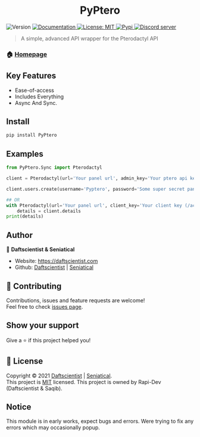 <h1 align="center">PyPtero</h1>
<p>
  <img alt="Version" src="https://img.shields.io/badge/version-0.2.5-blue.svg?cacheSeconds=2592000" />
  <a href="https://PyPtero.readthedocs.io" target="_blank">
    <img alt="Documentation" src="https://img.shields.io/badge/documentation-yes-brightgreen.svg" />
  </a>
  <a href="https://github.com/Rapi-Dev/PyPtero/blob/main/LICENSE" target="_blank">
    <img alt="License: MIT" src="https://img.shields.io/badge/License-MIT-yellow.svg" />
  </a>
  <a href="https://pypi.org/project/PyPtero" target="_blank">
    <img alt="Pypi" src="https://raster.shields.io/badge/Package-PyPi-informational.svg" />
  </a>
  <a href="https://discord.gg/4haKeuFn" target="_blank">
    <img alt="Discord server" src="https://discord.com/api/guilds/839184636948774963/embed.png" />
  </a>
</p>

> A simple, advanced API wrapper for the Pterodactyl API

### 🏠 [Homepage](https://pyptero.readthedocs.io)

## Key Features
- Ease-of-access
- Includes Everything
- Async And Sync.

## Install

```sh
pip install PyPtero
```

## Examples
```py
from PyPtero.Sync import Pterodactyl

client = Pterodactyl(url='Your panel url', admin_key='Your ptero api key (/admin/api)')

client.users.create(username='Pyptero', password='Some super secret panel password')

## OR
with Pterodactyl(url='Your panel url', client_key='Your client key (/account/api)') as client:
    details = client.details
print(details)
```

## Author

👤 **Daftscientist & Seniatical**

* Website: https://daftscientist.com
* Github: [Daftscientist](https://github.com/Daftscientist) | [Seniatical](https://github.com/Seniatical)

## 🤝 Contributing

Contributions, issues and feature requests are welcome!<br />Feel free to check [issues page](https://github.com/Rapi-Dev/PyPtero/issues). 

## Show your support

Give a ⭐️ if this project helped you!

## 📝 License

Copyright © 2021 [Daftscientist](https://github.com/Daftscientist) | [Seniatical](https://github.com/Seniatical).<br />
This project is [MIT](https://github.com/Rapi-Dev/PyPtero/blob/main/LICENSE) licensed.
This project is owned by Rapi-Dev (Daftscientist & Saqib).

## Notice
This module is in early works, expect bugs and errors. Were trying to fix any errors which may occasionally popup. 
